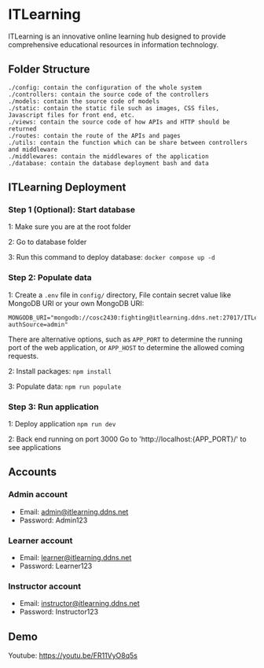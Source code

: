 # ITLearning

ITLearning is an innovative online learning hub designed to provide comprehensive educational resources in information technology.

## Folder Structure

```
./config: contain the configuration of the whole system
./controllers: contain the source code of the controllers
./models: contain the source code of models
./static: contain the static file such as images, CSS files, Javascript files for front end, etc.
./views: contain the source code of how APIs and HTTP should be returned
./routes: contain the route of the APIs and pages
./utils: contain the function which can be share between controllers and middleware
./middlewares: contain the middlewares of the application
./database: contain the database deployment bash and data
```

## ITLearning Deployment

### Step 1 (Optional): Start database

1: Make sure you are at the root folder

2: Go to database folder

3: Run this command to deploy database:
`docker compose up -d`

### Step 2: Populate data

1: Create a `.env` file in `config/` directory,
File contain secret value like MongoDB URI or your own MongoDB URI:

```
MONGODB_URI="mongodb://cosc2430:fighting@itlearning.ddns.net:27017/ITLearning?authSource=admin"
```

There are alternative options, such as `APP_PORT` to determine the running port of the web application, or `APP_HOST` to determine the allowed coming requests.

2: Install packages:
`npm install`

3: Populate data:
`npm run populate`

### Step 3: Run application

1: Deploy application
`npm run dev`

2: Back end running on port 3000
Go to 'http://localhost:{APP_PORT}/' to see applications

## Accounts

### Admin account

-   Email: admin@itlearning.ddns.net
-   Password: Admin123

### Learner account

-   Email: learner@itlearning.ddns.net
-   Password: Learner123

### Instructor account

-   Email: instructor@itlearning.ddns.net
-   Password: Instructor123

## Demo

Youtube: https://youtu.be/FR11VyO8q5s
